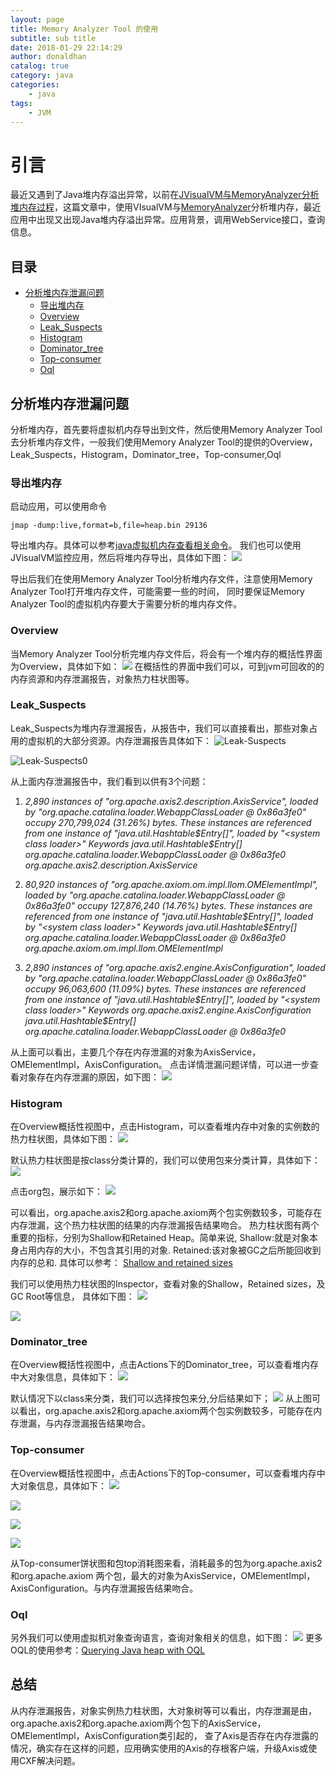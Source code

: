 ```yaml
---
layout: page
title: Memory Analyzer Tool 的使用
subtitle: sub title
date: 2018-01-29 22:14:29
author: donaldhan
catalog: true
category: java
categories:
    - java
tags:
    - JVM
---
```


# 引言
最近又遇到了Java堆内存溢出异常，以前在[JVisualVM与MemoryAnalyzer分析堆内存过程][]，这篇文章中，使用VIsualVM与[MemoryAnalyzer][]分析堆内存，最近应用中出现又出现Java堆内存溢出异常。应用背景，调用WebService接口，查询信息。

## 目录
* [分析堆内存泄漏问题](#分析堆内存泄漏问题)
    * [导出堆内存](#导出堆内存)
    * [Overview](#overview)
    * [Leak_Suspects](#leak_suspects)
    * [Histogram](#histogram)
    * [Dominator_tree](#dominator_tree)
    * [Top-consumer](#top-consumer)
    * [Oql](#oql)
## 分析堆内存泄漏问题
分析堆内存，首先要将虚拟机内存导出到文件，然后使用Memory Analyzer Tool去分析堆内存文件，一般我们使用Memory Analyzer Tool的提供的Overview，Leak_Suspects，Histogram，Dominator_tree，Top-consumer,Oql

### 导出堆内存
启动应用，可以使用命令
```
jmap -dump:live,format=b,file=heap.bin 29136  
```
导出堆内存。具体可以参考[java虚拟机内存查看相关命令][]。
我们也可以使用JVisualVM监控应用，然后将堆内存导出，具体如下图：
![](/image/memory-analyzer/Java-VisualVm.png)

导出后我们在使用Memory Analyzer Tool分析堆内存文件，注意使用Memory Analyzer Tool打开堆内存文件，可能需要一些的时间，
同时要保证Memory Analyzer Tool的虚拟机内存要大于需要分析的堆内存文件。

### Overview
当Memory Analyzer Tool分析完堆内存文件后，将会有一个堆内存的概括性界面为Overview，具体如下如：
![](/image/memory-analyzer/overview.png)
在概括性的界面中我们可以，可到jvm可回收的的内存资源和内存泄漏报告，对象热力柱状图等。

### Leak_Suspects
Leak_Suspects为堆内存泄漏报告，从报告中，我们可以直接看出，那些对象占用的虚拟机的大部分资源。内存泄漏报告具体如下：
![Leak-Suspects](/image/memory-analyzer/Leak-Suspects.png)

![Leak-Suspects0](/image/memory-analyzer/Leak-Suspects0.png)

从上面内存泄漏报告中，我们看到以供有3个问题：
1. *2,890 instances of "org.apache.axis2.description.AxisService", loaded by "org.apache.catalina.loader.WebappClassLoader @ 0x86a3fe0" occupy 270,799,024 (31.26%) bytes. These instances are referenced from one instance of "java.util.Hashtable$Entry[]", loaded by "<system class loader>"  
Keywords
java.util.Hashtable$Entry[]
org.apache.catalina.loader.WebappClassLoader @ 0x86a3fe0
org.apache.axis2.description.AxisService*

2. *80,920 instances of "org.apache.axiom.om.impl.llom.OMElementImpl", loaded by "org.apache.catalina.loader.WebappClassLoader @ 0x86a3fe0" occupy 127,876,240 (14.76%) bytes. These instances are referenced from one instance of "java.util.Hashtable$Entry[]", loaded by "<system class loader>"   
Keywords
java.util.Hashtable$Entry[]
org.apache.catalina.loader.WebappClassLoader @ 0x86a3fe0   
org.apache.axiom.om.impl.llom.OMElementImpl*

3. *2,890 instances of "org.apache.axis2.engine.AxisConfiguration", loaded by "org.apache.catalina.loader.WebappClassLoader @ 0x86a3fe0" occupy 96,063,600 (11.09%) bytes. These instances are referenced from one instance of "java.util.Hashtable$Entry[]", loaded by "<system class loader>"  
Keywords
org.apache.axis2.engine.AxisConfiguration
java.util.Hashtable$Entry[]
org.apache.catalina.loader.WebappClassLoader @ 0x86a3fe0*

从上面可以看出，主要几个存在内存泄漏的对象为AxisService，OMElementImpl，AxisConfiguration。
点击详情泄漏问题详情，可以进一步查看对象存在内存泄漏的原因，如下图：
![](/image/memory-analyzer/Leak-Suspects1.png)



### Histogram
在Overview概括性视图中，点击Histogram，可以查看堆内存中对象的实例数的热力柱状图，具体如下图：
![](/image/memory-analyzer/Histogram-group-class.png)

默认热力柱状图是按class分类计算的，我们可以使用包来分类计算，具体如下：
![](/image/memory-analyzer/Histogram-group-package.png)

点击org包，展示如下：
![](/image/memory-analyzer/Histogram-group-package1.png)

可以看出，org.apache.axis2和org.apache.axiom两个包实例数较多，可能存在内存泄漏，这个热力柱状图的结果的内存泄漏报告结果吻合。
热力柱状图有两个重要的指标，分别为Shallow和Retained Heap。简单来说,
Shallow:就是对象本身占用内存的大小，不包含其引用的对象.
Retained:该对象被GC之后所能回收到内存的总和.
具体可以参考：
[Shallow and retained sizes][]

[Shallow and retained sizes]:https://www.yourkit.com/docs/java/help/sizes.jsp "Shallow and retained sizes"

我们可以使用热力柱状图的Inspector，查看对象的Shallow，Retained sizes，及GC Root等信息，
具体如下图：
![](/image/memory-analyzer/Histogram-inspector.png)  

![](/image/memory-analyzer/Histogram-inspector1.png)

### Dominator_tree
在Overview概括性视图中，点击Actions下的Dominator_tree，可以查看堆内存中大对象信息，具体如下：
![](/image/memory-analyzer/dominator-tree.png)

默认情况下以class来分类，我们可以选择按包来分,分后结果如下；
![](/image/memory-analyzer/dominator-tree-group-package.png)
从上图可以看出，org.apache.axis2和org.apache.axiom两个包实例数较多，可能存在内存泄漏，与内存泄漏报告结果吻合。

### Top-consumer
在Overview概括性视图中，点击Actions下的Top-consumer，可以查看堆内存中大对象信息，具体如下：
![](/image/memory-analyzer/top-consumer1.png)

![](/image/memory-analyzer/top-consumer2.png)


![](/image/memory-analyzer/top-consumer3.png)

![](/image/memory-analyzer/top-consumer4.png)

从Top-consumer饼状图和包top消耗图来看，消耗最多的包为org.apache.axis2和org.apache.axiom
两个包，最大的对象为AxisService，OMElementImpl，AxisConfiguration。与内存泄漏报告结果吻合。
### Oql
另外我们可以使用虚拟机对象查询语言，查询对象相关的信息，如下图：
![](/image/memory-analyzer/oql.png)
更多OQL的使用参考：[Querying Java heap with OQL][]


[Querying Java heap with OQL]:https://blogs.oracle.com/sundararajan/querying-java-heap-with-oql "Querying Java heap with OQL"

## 总结
从内存泄漏报告，对象实例热力柱状图，大对象树等可以看出，内存泄漏是由，org.apache.axis2和org.apache.axiom两个包下的AxisService，OMElementImpl，AxisConfiguration类引起的，
查了Axis是否存在内存泄露的情况，确实存在这样的问题，应用确实使用的Axis的存根客户端，升级Axis或使用CXF解决问题。

[JVisualVM与MemoryAnalyzer分析堆内存过程]:http://donald-draper.iteye.com/blog/2359052 "JVisualVM与MemoryAnalyzer分析堆内存过程"
[java虚拟机内存查看相关命令]:http://donald-draper.iteye.com/blog/2358771 "java虚拟机内存查看相关命令"
[MemoryAnalyzer]:http://wiki.eclipse.org/MemoryAnalyzer#HPROF_dumps_from_Sun_Virtual_Machines "Memory Analyzer Tool"
